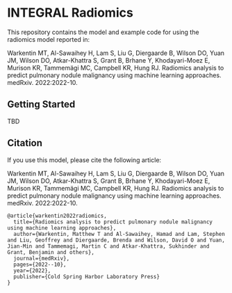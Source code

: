 # INTEGRAL Radiomics

This repository contains the model and example code for using the radiomics model reported in:

Warkentin MT, Al-Sawaihey H, Lam S, Liu G, Diergaarde B, Wilson DO, Yuan JM, Wilson DO, Atkar-Khattra S, Grant B, Brhane Y, Khodayari-Moez E, Murison KR, Tammemägi MC, Campbell KR, Hung RJ. Radiomics analysis to predict pulmonary nodule malignancy using machine learning approaches. medRxiv. 2022:2022-10.

## Getting Started

TBD

## Citation

If you use this model, please cite the following article:

Warkentin MT, Al-Sawaihey H, Lam S, Liu G, Diergaarde B, Wilson DO, Yuan JM, Wilson DO, Atkar-Khattra S, Grant B, Brhane Y, Khodayari-Moez E, Murison KR, Tammemägi MC, Campbell KR, Hung RJ. Radiomics analysis to predict pulmonary nodule malignancy using machine learning approaches. medRxiv. 2022:2022-10.

```
@article{warkentin2022radiomics,
  title={Radiomics analysis to predict pulmonary nodule malignancy using machine learning approaches},
  author={Warkentin, Matthew T and Al-Sawaihey, Hamad and Lam, Stephen and Liu, Geoffrey and Diergaarde, Brenda and Wilson, David O and Yuan, Jian-Min and Tammemagi, Martin C and Atkar-Khattra, Sukhinder and Grant, Benjamin and others},
  journal={medRxiv},
  pages={2022--10},
  year={2022},
  publisher={Cold Spring Harbor Laboratory Press}
}
```
